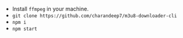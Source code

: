* Install `ffmpeg` in your machine.
* `git clone https://github.com/charandeep7/m3u8-downloader-cli`
* `npm i`
* `npm start`
